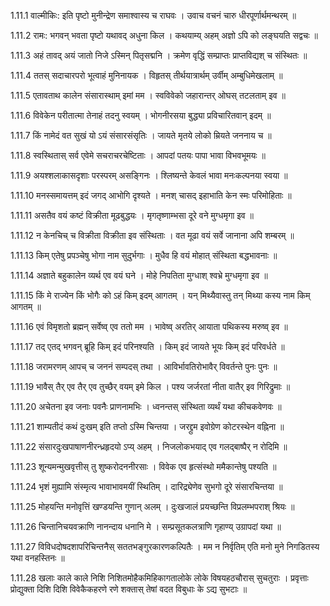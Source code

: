 1.11.1
वाल्मीकिः:
इति पृष्टो मुनीन्द्रेण समाश्वास्य च राघवः ।
उवाच वचनं चारु धीरपूर्णार्थमन्थरम् ॥


1.11.2
रामः:
भगवन् भवता पृष्टो यथावद् अधुना किल ।
कथयाम्य् अहम् अज्ञो ऽपि को लङ्घयति सद्वचः ॥


1.11.3
अहं तावद् अयं जातो निजे ऽस्मिन् पितृसद्मनि ।
क्रमेण वृद्धिं सम्प्राप्तः प्राप्तविद्यश् च संस्थितः ॥


1.11.4
ततस् सदाचारपरो भूत्वाहं मुनिनायक ।
विहृतस् तीर्थयात्रार्थम् उर्वीम् अम्बुधिमेखलाम् ॥


1.11.5
एतावताथ कालेन संसारास्थाम् इमां मम ।
स्वविवेको जहारान्तर् ओघस् तटलताम् इव ॥


1.11.6
विवेकेन परीतात्मा तेनाहं तदनु स्वयम् ।
भोगनीरसया बुद्ध्या प्रविचारितवान् इदम् ॥


1.11.7
किं नामेदं वत सुखं यो ऽयं संसारसंसृतिः ।
जायते मृतये लोको म्रियते जननाय च ॥


1.11.8
स्वस्थितास् सर्व एवेमे सचराचरचेष्टिताः ।
आपदां पतयः पापा भावा विभवभूमयः ॥


1.11.9
अयश्शलाकासदृशाः परस्परम् असङ्गिनः ।
श्लिष्यन्ते केवलं भावा मनःकल्पनया स्वया ॥


1.11.10
मनस्समायत्तम् इदं जगद् आभोगि दृश्यते ।
मनश् चासद् इहाभाति केन स्मः परिमोहिताः ॥


1.11.11
असतैव वयं कष्टं विक्रीता मूढबुद्धयः ।
मृगतृष्णाम्भसा दूरे वने मुग्धमृगा इव ॥


1.11.12
न केनचिच् च विक्रीता विक्रीता इव संस्थिताः ।
वत मूढा वयं सर्वे जानाना अपि शम्बरम् ॥


1.11.13
किम् एतेषु प्रपञ्चेषु भोगा नाम सुदुर्भगाः ।
मुधैव हि वयं मोहात् संस्थिता बद्धभावनाः ॥


1.11.14
अज्ञाते बहुकालेन व्यर्थ एव वयं घने ।
मोहे निपतिता मुग्धाश् श्वभ्रे मुग्धमृगा इव ॥


1.11.15
किं मे राज्येन किं भोगैः को ऽहं किम् इदम् आगतम् ।
यन् मिथ्यैवास्तु तन् मिथ्या कस्य नाम किम् आगतम् ॥


1.11.16
एवं विमृशतो ब्रह्मन् सर्वेष्व् एव ततो मम ।
भावेष्व् अरतिर् आयाता पथिकस्य मरुष्व् इव ॥


1.11.17
तद् एतद् भगवन् ब्रूहि किम् इदं परिनश्यति ।
किम् इदं जायते भूयः किम् इदं परिवर्धते ॥


1.11.18
जरामरणम् आपच् च जननं सम्पदस् तथा ।
आविर्भावतिरोभावैर् विवर्तन्ते पुनः पुनः ॥


1.11.19
भावैस् तैर् एव तैर् एव तुच्छैर् वयम् इमे किल ।
पश्य जर्जरतां नीता वातैर् इव गिरिद्रुमाः ॥


1.11.20
अचेतना इव जनाः पवनैः प्राणनामभिः ।
ध्वनन्तस् संस्थिता व्यर्थं यथा कीचकवेणवः ॥


1.11.21
शाम्यतीदं कथं दुःखम् इति तप्तो ऽस्मि चिन्तया ।
जरद्द्रुम इवोग्रेण कोटरस्थेन वह्निना ॥


1.11.22
संसारदुःखपाषाणनीरन्ध्रहृदयो ऽप्य् अहम् ।
निजलोकभयाद् एव गलद्बाष्पैर् न रोदिमि ॥


1.11.23
शून्यमन्मुखवृत्तीस् तु शुष्करोदननीरसाः ।
विवेक एव हृत्संस्थो ममैकान्तेषु पश्यति ॥


1.11.24
भृशं मुह्यामि संस्मृत्य भावाभावमयीं स्थितिम् ।
दारिद्र्येणेव सुभगो दूरे संसारचिन्तया ॥


1.11.25
मोहयन्ति मनोवृत्तिं खण्डयन्ति गुणान् अलम् ।
दुःखजालं प्रयच्छन्ति विप्रलम्भपराश् श्रियः ॥


1.11.26
चिन्तानिचयवक्राणि नानन्दाय धनानि मे ।
सम्प्रसूतकलत्राणि गृहाण्य् उग्रापदां यथा ॥


1.11.27
विविधदोषदशापरिचिन्तनैस् सततभङ्गुरकारणकल्पितैः ।
मम न निर्वृतिम् एति मनो मुने निगडितस्य यथा वनहस्तिनः ॥


1.11.28
खलाः काले काले निशि निशितमोहैकमिहिकागतालोके लोके विषयहठचौरास् सुचतुराः ।
प्रवृत्ताः प्रोद्युक्ता दिशि दिशि विवेकैकहरणे रणे शक्तास् तेषां वदत विबुधाः के ऽद्य सुभटाः ॥

